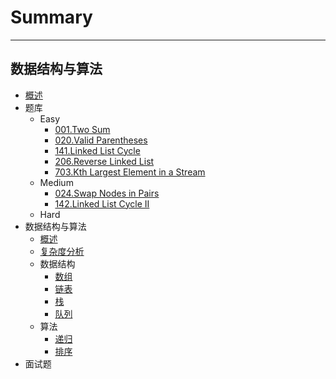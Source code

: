 # Summary
---------
数据结构与算法
---------

* [概述](README.md)
* 题库
    - Easy
        - [001.Two Sum](problems/easy/001/README.md)
        - [020.Valid Parentheses](problems/easy/020/README.md)
        - [141.Linked List Cycle](problems/easy/141/README.md)
        - [206.Reverse Linked List](problems/easy/206/README.md)
        - [703.Kth Largest Element in a Stream](problems/easy/703/README.md)
    - Medium
        - [024.Swap Nodes in Pairs](problems/medium/024/README.md)
        - [142.Linked List Cycle II](problems/medium/142/README.md)
    - Hard
* 数据结构与算法
    - [概述](algo/README.md)
    - [复杂度分析](algo/Complexity/README.md)
    - 数据结构
        - [数组](algo/Struct/Array/README.md)
        - [链表](algo/Struct/LinkedList/README.md)
        - [栈](algo/Struct/Stack/README.md)
        - [队列](algo/Struct/Queue/README.md)
    - 算法
        - [递归](algo/Index/Recursion/README.md)
        - [排序](algo/Index/Sort/README.md)
* 面试题
